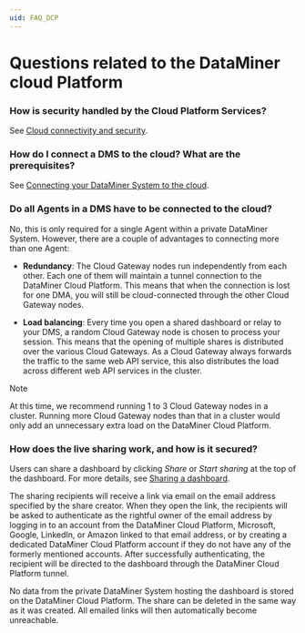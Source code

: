 ```yaml
---
uid: FAQ_DCP
---
```


# Questions related to the DataMiner cloud Platform

### How is security handled by the Cloud Platform Services?

See [Cloud connectivity and security](xref:Cloud_connectivity_and_security).

### How do I connect a DMS to the cloud? What are the prerequisites?

See [Connecting your DataMiner System to the cloud](xref:Connecting_your_DataMiner_System_to_the_cloud).

### Do all Agents in a DMS have to be connected to the cloud?

No, this is only required for a single Agent within a private DataMiner System. However, there are a couple of advantages to connecting more than one Agent:

- **Redundancy**: The Cloud Gateway nodes run independently from each other. Each one of them will maintain a tunnel connection to the DataMiner Cloud Platform. This means that when the connection is lost for one DMA, you will still be cloud-connected through the other Cloud Gateway nodes.

- **Load balancing**: Every time you open a shared dashboard or relay to your DMS, a random Cloud Gateway node is chosen to process your session. This means that the opening of multiple shares is distributed over the various Cloud Gateways. As a Cloud Gateway always forwards the traffic to the same web API service, this also distributes the load across different web API services in the cluster.

> [!NOTE]
> At this time, we recommend running 1 to 3 Cloud Gateway nodes in a cluster. Running more Cloud Gateway nodes than that in a cluster would only add an unnecessary extra load on the DataMiner Cloud Platform.

### How does the live sharing work, and how is it secured?

Users can share a dashboard by clicking *Share* or *Start sharing* at the top of the dashboard. For more details, see [Sharing a dashboard](xref:Sharing_a_dashboard).

The sharing recipients will receive a link via email on the email address specified by the share creator. When they open the link, the recipients will be asked to authenticate as the rightful owner of the email address by logging in to an account from the DataMiner Cloud Platform, Microsoft, Google, LinkedIn, or Amazon linked to that email address, or by creating a dedicated DataMiner Cloud Platform account if they do not have any of the formerly mentioned accounts. After successfully authenticating, the recipient will be directed to the dashboard through the DataMiner Cloud Platform tunnel.

No data from the private DataMiner System hosting the dashboard is stored on the DataMiner Cloud Platform. The share can be deleted in the same way as it was created. All emailed links will then automatically become unreachable.
